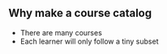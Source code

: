 ## Why make a course catalog

- There are many courses
- Each learner will only follow a tiny subset
